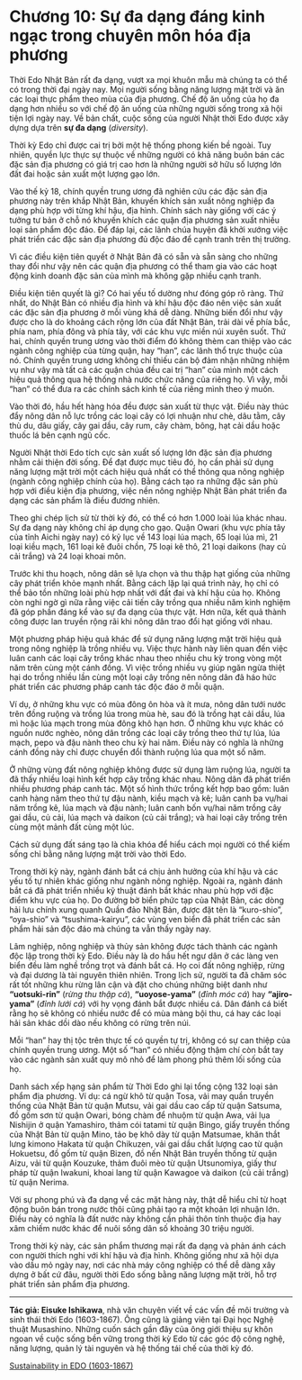 # Chương 10: Sự đa dạng đáng kinh ngạc trong chuyên môn hóa địa phương

Thời Edo Nhật Bản rất đa dạng, vượt xa mọi khuôn mẫu mà chúng ta có thể có trong thời đại ngày nay. Mọi người sống bằng năng lượng mặt trời và ăn các loại thực phẩm theo mùa của địa phương. Chế độ ăn uống của họ đa dạng hơn nhiều so với chế độ ăn uống của những người sống trong xã hội tiện lợi ngày nay. Về bản chất, cuộc sống của người Nhật thời Edo được xây dựng dựa trên **sự đa dạng** (*diversity*).

Thời kỳ Edo chỉ được cai trị bởi một hệ thống phong kiến bề ngoài. Tuy nhiên, quyền lực thực sự thuộc về những người có khả năng buôn bán các đặc sản địa phương có giá trị cao hơn là những người sở hữu số lượng lớn đất đai hoặc sản xuất một lượng gạo lớn.

Vào thế kỷ 18, chính quyền trung ương đã nghiên cứu các đặc sản địa phương này trên khắp Nhật Bản, khuyến khích sản xuất nông nghiệp đa dạng phù hợp với từng khí hậu, địa hình. Chính sách này giống với các ý tưởng tư bản ở chỗ nó khuyến khích các quận địa phương sản xuất nhiều loại sản phẩm độc đáo. Để đáp lại, các lãnh chúa huyện đã khởi xướng việc phát triển các đặc sản địa phương đủ độc đáo để cạnh tranh trên thị trường.

Vì các điều kiện tiên quyết ở Nhật Bản đã có sẵn và sẵn sàng cho những thay đổi như vậy nên các quận địa phương có thể tham gia vào các hoạt động kinh doanh đặc sản của mình mà không gặp nhiều cạnh tranh.

Điều kiện tiên quyết là gì? Có hai yếu tố dường như đóng góp rõ ràng. Thứ nhất, do Nhật Bản có nhiều địa hình và khí hậu độc đáo nên việc sản xuất các đặc sản địa phương ở mỗi vùng khá dễ dàng. Những biến đổi như vậy được cho là do khoảng cách rộng lớn của đất Nhật Bản, trải dài về phía bắc, phía nam, phía đông và phía tây, với các khu vực miền núi xuyên suốt. Thứ hai, chính quyền trung ương vào thời điểm đó không thèm can thiệp vào các ngành công nghiệp của từng quận, hay “han”, các lãnh thổ trực thuộc của nó. Chính quyền trung ương không chỉ thiếu cán bộ đảm nhận những nhiệm vụ như vậy mà tất cả các quận chúa đều cai trị “han” của mình một cách hiệu quả thông qua hệ thống nhà nước chức năng của riêng họ. Vì vậy, mỗi “han” có thể đưa ra các chính sách kinh tế của riêng mình theo ý muốn.

Vào thời đó, hầu hết hàng hóa đều được sản xuất từ thực vật. Điều này thúc đẩy nông dân nỗ lực trồng các loại cây có lợi nhuận như chè, dâu tằm, cây thù du, dâu giấy, cây gai dầu, cây rum, cây chàm, bông, hạt cải dầu hoặc thuốc lá bên cạnh ngũ cốc.

Người Nhật thời Edo tích cực sản xuất số lượng lớn đặc sản địa phương nhằm cải thiện đời sống. Để đạt được mục tiêu đó, họ cần phải sử dụng năng lượng mặt trời một cách hiệu quả nhất có thể thông qua nông nghiệp (ngành công nghiệp chính của họ). Bằng cách tạo ra những đặc sản phù hợp với điều kiện địa phương, việc nền nông nghiệp Nhật Bản phát triển đa dạng các sản phẩm là điều đương nhiên.

Theo ghi chép lịch sử từ thời kỳ đó, có thể có hơn 1.000 loài lúa khác nhau. Sự đa dạng này không chỉ áp dụng cho gạo. Quận Owari (khu vực phía tây của tỉnh Aichi ngày nay) có kỷ lục về 143 loại lúa mạch, 65 loại lúa mì, 21 loại kiều mạch, 161 loại kê đuôi chồn, 75 loại kê thô, 21 loại daikons (hay củ cải trắng) và 24 loại khoai môn.

Trước khi thu hoạch, nông dân sẽ lựa chọn và thu thập hạt giống của những cây phát triển khỏe mạnh nhất. Bằng cách lặp lại quá trình này, họ chỉ có thể bảo tồn những loài phù hợp nhất với đất đai và khí hậu của họ. Không còn nghi ngờ gì nữa rằng việc cải tiến cây trồng qua nhiều năm kinh nghiệm đã góp phần đáng kể vào sự đa dạng của thực vật. Hơn nữa, kết quả thành công được lan truyền rộng rãi khi nông dân trao đổi hạt giống với nhau.

Một phương pháp hiệu quả khác để sử dụng năng lượng mặt trời hiệu quả trong nông nghiệp là trồng nhiều vụ. Việc thực hành này liên quan đến việc luân canh các loại cây trồng khác nhau theo nhiều chu kỳ trong vòng một năm trên cùng một cánh đồng. Vì việc trồng nhiều vụ giúp ngăn ngừa thiệt hại do trồng nhiều lần cùng một loại cây trồng nên nông dân đã háo hức phát triển các phương pháp canh tác độc đáo ở mỗi quận.

Ví dụ, ở những khu vực có mùa đông ôn hòa và ít mưa, nông dân tưới nước trên đồng ruộng và trồng lúa trong mùa hè, sau đó là trồng hạt cải dầu, lúa mì hoặc lúa mạch trong mùa đông khô hạn hơn. Ở những khu vực khác có nguồn nước nghèo, nông dân trồng các loại cây trồng theo thứ tự lúa, lúa mạch, pepo và đậu nành theo chu kỳ hai năm. Điều này có nghĩa là những cánh đồng này chỉ được chuyển đổi thành ruộng lúa qua một số năm.

Ở những vùng đất nông nghiệp không được sử dụng làm ruộng lúa, người ta đã thấy nhiều loại hình kết hợp cây trồng khác nhau. Nông dân đã phát triển nhiều phương pháp canh tác. Một số hình thức trồng kết hợp bao gồm: luân canh hàng năm theo thứ tự đậu nành, kiều mạch và kê; luân canh ba vụ/hai năm trồng kê, lúa mạch và đậu nành; luân canh bốn vụ/hai năm trồng cây gai dầu, củ cải, lúa mạch và daikon (củ cải trắng); và hai loại cây trồng trên cùng một mảnh đất cùng một lúc.

Cách sử dụng đất sáng tạo là chìa khóa để hiểu cách mọi người có thể kiếm sống chỉ bằng năng lượng mặt trời vào thời Edo.

Trong thời kỳ này, ngành đánh bắt cá chịu ảnh hưởng của khí hậu và các yếu tố tự nhiên khác giống như ngành nông nghiệp. Ngoài ra, ngành đánh bắt cá đã phát triển nhiều kỹ thuật đánh bắt khác nhau phù hợp với đặc điểm khu vực của họ. Do đường bờ biển phức tạp của Nhật Bản, các dòng hải lưu chính xung quanh Quần đảo Nhật Bản, được đặt tên là “kuro-shio”, “oya-shio” và “tsushima-kairyu”, các vùng ven biển đã phát triển các sản phẩm hải sản độc đáo mà chúng ta vẫn thấy ngày nay.

Lâm nghiệp, nông nghiệp và thủy sản không được tách thành các ngành độc lập trong thời kỳ Edo. Điều này là do hầu hết ngư dân ở các làng ven biển đều làm nghề trồng trọt và đánh bắt cá. Họ coi đất nông nghiệp, rừng và đại dương là tài nguyên thiên nhiên. Trong lịch sử, người ta đã chăm sóc rất tốt những khu rừng lân cận và đặt cho chúng những biệt danh như **“uotsuki-rin”** (*rừng thu thập cá*), **“uoyose-yama”** (*đỉnh móc cá*) hay **“ajiro-yama”** (*đỉnh lưới cá*) với hy vọng đánh bắt được nhiều cá. Dân đánh cá biết rằng họ sẽ không có nhiều nước để có mùa màng bội thu, cá hay các loại hải sản khác dồi dào nếu không có rừng trên núi.

Mỗi “han” hay thị tộc trên thực tế có quyền tự trị, không có sự can thiệp của chính quyền trung ương. Một số “han” có nhiều động thậm chí còn bắt tay vào các ngành sản xuất quy mô nhỏ để làm phong phú thêm lối sống của họ.

Danh sách xếp hạng sản phẩm từ Thời Edo ghi lại tổng cộng 132 loại sản phẩm địa phương. Ví dụ: cá ngừ khô từ quận Tosa, vải may quần truyền thống của Nhật Bản từ quận Mutsu, vải gai dầu cao cấp từ quận Satsuma, đồ gốm sơn từ quận Owari, bóng chàm để nhuộm từ quận Awa, vải lụa Nishijin ở quận Yamashiro, thảm cói tatami từ quận Bingo, giấy truyền thống của Nhật Bản từ quận Mino, tảo bẹ khô dày từ quận Matsumae, khăn thắt lưng kimono Hakata từ quận Chikuzen, vải gai dầu chất lượng cao từ quận Hokuetsu, đồ gốm từ quận Bizen, đồ nến Nhật Bản truyền thống từ quận Aizu, vải từ quận Kouzuke, thảm đuôi mèo từ quận Utsunomiya, giấy thư pháp từ quận Iwakuni, khoai lang từ quận Kawagoe và daikon (củ cải trắng) từ quận Nerima.

Với sự phong phú và đa dạng về các mặt hàng này, thật dễ hiểu chỉ từ hoạt động buôn bán trong nước thôi cũng phải tạo ra một khoản lợi nhuận lớn. Điều này có nghĩa là đất nước này không cần phải thôn tính thuộc địa hay xâm chiếm nước khác để nuôi sống dân số khoảng 30 triệu người.

Trong thời kỳ này, các sản phẩm thương mại rất đa dạng và phản ánh cách con người thích nghi với khí hậu và địa hình. Không giống như xã hội dựa vào dầu mỏ ngày nay, nơi các nhà máy công nghiệp có thể dễ dàng xây dựng ở bất cứ đâu, người thời Edo sống bằng năng lượng mặt trời, hỗ trợ phát triển sản phẩm địa phương.

<hr/>

**Tác giả: Eisuke Ishikawa**, nhà văn chuyên viết về các vấn đề môi trường và sinh thái thời Edo (1603-1867). Ông cũng là giảng viên tại Đại học Nghệ thuật Musashino. Những cuốn sách gần đây của ông giới thiệu sự khôn ngoan về cuộc sống bền vững trong thời kỳ Edo từ các góc độ công nghệ, năng lượng, quản lý tài nguyên và hệ thống tái chế của thời kỳ đó.

[Sustainability in EDO (1603-1867)](https://www.japanfs.org/en/edo/index.html)